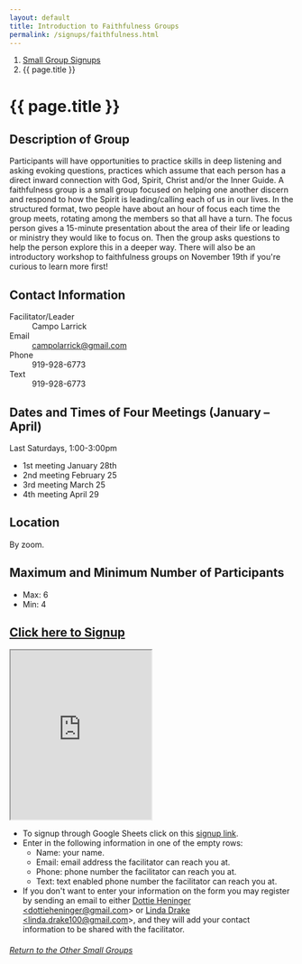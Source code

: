 ```yaml
---
layout: default
title: Introduction to Faithfulness Groups
permalink: /signups/faithfulness.html
---
```

<nav aria-label="breadcrumb">
  <ol class="breadcrumb">
      <li class="breadcrumb-item"><a class="noIcon" href="{{ site.baseurl }}/small-groups.html">Small Group Signups</a></li>
      <li class="breadcrumb-item active" aria-current="page">{{ page.title }}</li>
  </ol>
</nav>

# {{ page.title }}

## Description of Group

Participants will have opportunities to practice skills in deep listening and 
asking evoking questions, practices which assume that each person has a direct 
inward connection with God, Spirit, Christ and/or the Inner Guide. A 
faithfulness group is a small group focused on helping one another discern and 
respond to how the Spirit is leading/calling each of us in our lives. In the 
structured format, two people have about an hour of focus each time the group 
meets, rotating among the members so that all have a turn. The focus person 
gives a 15-minute presentation about the area of their life or leading or 
ministry they would like to focus on. Then the group asks questions to help 
the person explore this in a deeper way. There will also be an introductory 
workshop to faithfulness groups on November 19th if you're curious to learn 
more first!

## Contact Information
<dl> 
  <dt>Facilitator/Leader</dt>
  <dd>Campo Larrick</dd>
  <dt>Email</dt>
  <dd><a href="mailto:campolarrick@gmail.com">campolarrick@gmail.com</a></dd>
  <dt>Phone</dt>
  <dd>919-928-6773</dd>
  <dt>Text</dt>
  <dd>919-928-6773</dd>
</dl>

## Dates and Times of Four Meetings (January – April)
Last Saturdays, 1:00-3:00pm

- 1st meeting January 28th
- 2nd meeting February 25
- 3rd meeting March 25  
- 4th meeting  April 29

## Location
By zoom.

## Maximum and Minimum Number of Participants
- Max: 6
- Min: 4

## [Click here to Signup](https://docs.google.com/spreadsheets/d/10hcVUYI2ktnB9TS-7lrz64q-6nXEuWdLcMFb68CWGV8/edit?usp=sharing)

<div>
<iframe 
  src="https://docs.google.com/spreadsheets/d/e/2PACX-1vQ8IKISxGMGvKjyAw_5dbK8cO1LXUCjR__MUsBAl8EMkpwgX-JXDnpIQQieUt2rs5aseAc2LAaHrdOq/pubhtml?gid=0&amp;single=true&amp;widget=true&amp;headers=false&amp;range=A2:B8"
  width="250px"
  height="300px">
</iframe>
</div>

- To signup through Google Sheets click on this [signup link](https://docs.google.com/spreadsheets/d/10hcVUYI2ktnB9TS-7lrz64q-6nXEuWdLcMFb68CWGV8/edit?usp=sharing).
- Enter in the following information in one of the empty rows:
  - Name: your name.
  - Email: email address the facilitator can reach you at.
  - Phone: phone number the facilitator can reach you at.
  - Text: text enabled phone number the facilitator can reach you at.
- If you don't want to enter your information on the form you may register by 
  sending an email to either <a href='mailto:dottieheninger@gmail.com'>Dottie Heninger &lt;dottieheninger@gmail.com&gt;</a> or 
  <a href='mailto:linda.drake100@gmail.com'>Linda Drake &lt;linda.drake100@gmail.com&gt;</a>, and they will add 
  your contact information to be shared with the facilitator.

<div class="text-center">
  <h6><a href="{{ site.baseurl }}/small-groups.html">Return to the Other Small Groups</a></h6>
</div>
